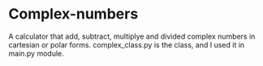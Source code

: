 # Complex-numbers
A calculator that add, subtract, multiplye and divided complex numbers in cartesian or polar forms.
complex_class.py is the class, and I used it in main.py module.
